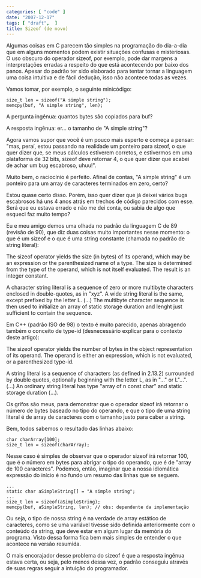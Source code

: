 ```yaml
---
categories: [ "code" ]
date: "2007-12-17"
tags: [ "draft",  ]
title: Sizeof (de novo)
---
```

Algumas coisas em C parecem tão simples na programação do dia-a-dia que em alguns momentos podem existir situações confusas e misteriosas. O uso obscuro do operador sizeof, por exemplo, pode dar margens a interpretações erradas a respeito do que está acontecendo por baixo dos panos. Apesar do padrão ter sido elaborado para tentar tornar a linguagem uma coisa intuitiva e de fácil dedução, isso não acontece todas as vezes.

Vamos tomar, por exemplo, o seguinte minicódigo:

    
    size_t len = sizeof("A simple string");
    memcpy(buf, "A simple string", len);

A pergunta ingênua: quantos bytes são copiados para buf?

A resposta ingênua: er... o tamanho de "A simple string"?

Agora vamos supor que você é um pouco mais esperto e começa a pensar: "mas, peraí, estou passando na realidade um ponteiro para sizeof, o que quer dizer que, se meus cálculos estiverem corretos, e estivermos em uma plataforma de 32 bits, sizeof deve retornar 4, o que quer dizer que acabei de achar um bug escabroso, uhuu!".

Muito bem, o raciocínio é perfeito. Afinal de contas, "A simple string" é um ponteiro para um array de caracteres terminados em zero, certo?

Estou quase certo disso. Porém, isso quer dizer que já deixei vários bugs escabrosos há uns 4 anos atrás em trechos de código parecidos com esse. Será que eu estava errado e não me dei conta, ou sabia de algo que esqueci faz muito tempo?


Eu e meu amigo demos uma olhada no padrão da linguagem C de 89 (revisão de 90), que diz duas coisas muito importantes nesse momento: o que é um sizeof e o que é uma string constante (chamada no padrão de string literal):





The sizeof operator yields the size (in bytes) of its operand, which may be an expression or the parenthesized name of a type. The size is determined from the type of the operand, which is not itself evaluated. The result is an integer constant.



A character string literal is a sequence of zero or more multibyte characters enclosed in double-quotes, as in "xyz". A wide string literal is the same, except prefixed by the letter L. (...) The multibyte character sequence is then used to initialize an array of static storage duration and lenght just sufficient to contain the sequence.

Em C++ (padrão ISO de 98) o texto é muito parecido, apenas abragendo também o conceito de type-id (desnecessário explicar para o contexto deste artigo):





The sizeof operator yields the number of bytes in the object representation of its operand. The operand is either an expression, which is not evaluated, or a parenthesized type-id.



A string literal is a sequence of characters (as defined in 2.13.2) surrounded by double quotes, optionally beginning with the letter L, as in "..." or L"...". (...) An ordinary string literal has type "array of n const char" and static storage duration (...).

Os grifos são meus, para demonstrar que o operador sizeof irá retornar o número de bytes baseado no tipo do operando, e que o tipo de uma string literal é de array de caracteres com o tamanho justo para caber a string.

Bem, todos sabemos o resultado das linhas abaixo:

    
    char charArray[100];
    size_t len = sizeof(charArray);

Nesse caso é simples de observar que o operador sizeof irá retornar 100, que é o número em bytes para abrigar o tipo do operando, que é de "array de 100 caracteres". Podemos, então, imaginar que a nossa idiomática expressão do início é no fundo um resumo das linhas que se seguem.

    
    ...
    static char aSimpleString[] = "A simple string";
    ...
    size_t len = sizeof(aSimpleString);
    memcpy(buf, aSimpleString, len); // obs: dependente da implementação

Ou seja, o tipo de nossa string é na verdade de array estático de caracteres, como se uma variável tivesse sido definida anteriormente com o conteúdo da string, que deve estar em algum lugar da memória do programa. Visto dessa forma fica bem mais simples de entender o que acontece na versão resumida.

O mais encorajador desse problema do sizeof é que a resposta ingênua estava certa, ou seja, pelo menos dessa vez, o padrão conseguiu através de suas regras seguir a intuição do programador.
